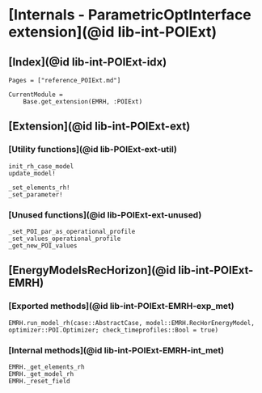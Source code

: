 # [Internals - ParametricOptInterface extension](@id lib-int-POIExt)

## [Index](@id lib-int-POIExt-idx)

```@index
Pages = ["reference_POIExt.md"]
```

```@meta
CurrentModule =
    Base.get_extension(EMRH, :POIExt)
```

## [Extension](@id lib-int-POIExt-ext)

### [Utility functions](@id lib-POIExt-ext-util)

```@docs
init_rh_case_model
update_model!
```

```@docs
_set_elements_rh!
_set_parameter!
```

### [Unused functions](@id lib-POIExt-ext-unused)

```@docs
_set_POI_par_as_operational_profile
_set_values_operational_profile
_get_new_POI_values
```

## [EnergyModelsRecHorizon](@id lib-int-POIExt-EMRH)

### [Exported methods](@id lib-int-POIExt-EMRH-exp_met)

```@docs
EMRH.run_model_rh(case::AbstractCase, model::EMRH.RecHorEnergyModel, optimizer::POI.Optimizer; check_timeprofiles::Bool = true)
```

### [Internal methods](@id lib-int-POIExt-EMRH-int_met)

```@docs
EMRH._get_elements_rh
EMRH._get_model_rh
EMRH._reset_field
```
